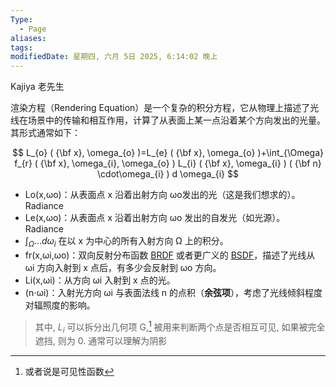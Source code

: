 ```yaml
---
Type:
  - Page
aliases: 
tags: 
modifiedDate: 星期四, 六月 5日 2025, 6:14:02 晚上
---
```

Kajiya 老先生

渲染方程（Rendering Equation）是一个复杂的积分方程，它从物理上描述了光线在场景中的传输和相互作用，计算了从表面上某一点沿着某个方向发出的光量。其形式通常如下：

$$
L_{o} ( {\bf x}, \omega_{o} )=L_{e} ( {\bf x}, \omega_{o} )+\int_{\Omega} f_{r} ( {\bf x}, \omega_{i}, \omega_{o} ) L_{i} ( {\bf x}, \omega_{i} ) ( {\bf n} \cdot\omega_{i} ) d \omega_{i}
$$

- Lo​(x,ωo​)：从表面点 x 沿着出射方向 ωo​ 发出的光（这是我们想求的）。Radiance
- Le​(x,ωo​)：从表面点 x 沿着出射方向 ωo​ 发出的自发光（如光源）。 Radiance
- $\int_{\Omega}...d \omega_{i}$ 在以 x 为中心的所有入射方向 Ω 上的积分。
- fr​(x,ωi​,ωo​)：双向反射分布函数 [BRDF](BRDF.md) 或者更广义的 [BSDF](BSDF.md)，描述了光线从 ωi​ 方向入射到 x 点后，有多少会反射到 ωo​ 方向。
- Li​(x,ωi​)：从方向 ωi​ 入射到 x 点的光。
- (n⋅ωi​)：入射光方向 ωi​ 与表面法线 n 的点积（**余弦项**），考虑了光线倾斜程度对辐照度的影响。

> 其中, $L_i$ 可以拆分出几何项 G,[^1] 被用来判断两个点是否相互可见, 如果被完全遮挡, 则为 0. 通常可以理解为阴影

[^1]: 或者说是可见性函数
